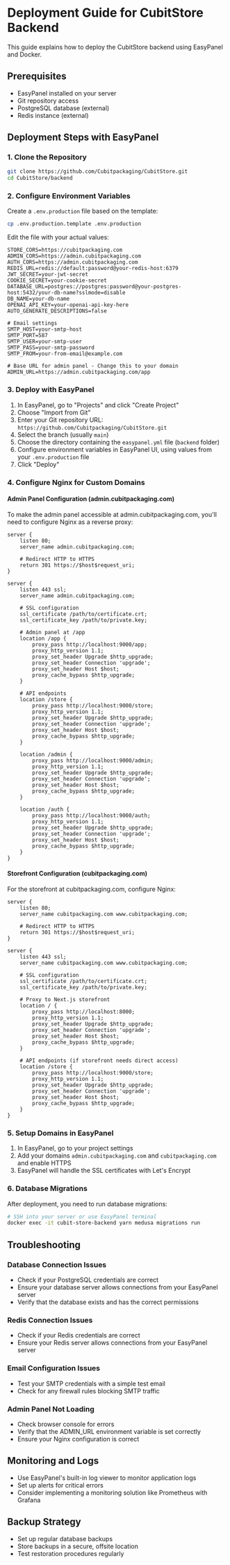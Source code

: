# Deployment Guide for CubitStore Backend

This guide explains how to deploy the CubitStore backend using EasyPanel and Docker.

## Prerequisites

- EasyPanel installed on your server
- Git repository access
- PostgreSQL database (external)
- Redis instance (external)

## Deployment Steps with EasyPanel

### 1. Clone the Repository

```bash
git clone https://github.com/Cubitpackaging/CubitStore.git
cd CubitStore/backend
```

### 2. Configure Environment Variables

Create a `.env.production` file based on the template:

```bash
cp .env.production.template .env.production
```

Edit the file with your actual values:

```
STORE_CORS=https://cubitpackaging.com
ADMIN_CORS=https://admin.cubitpackaging.com
AUTH_CORS=https://admin.cubitpackaging.com
REDIS_URL=redis://default:password@your-redis-host:6379
JWT_SECRET=your-jwt-secret
COOKIE_SECRET=your-cookie-secret
DATABASE_URL=postgres://postgres:password@your-postgres-host:5432/your-db-name?sslmode=disable
DB_NAME=your-db-name
OPENAI_API_KEY=your-openai-api-key-here
AUTO_GENERATE_DESCRIPTIONS=false

# Email settings
SMTP_HOST=your-smtp-host
SMTP_PORT=587
SMTP_USER=your-smtp-user
SMTP_PASS=your-smtp-password
SMTP_FROM=your-from-email@example.com

# Base URL for admin panel - Change this to your domain
ADMIN_URL=https://admin.cubitpackaging.com/app
```

### 3. Deploy with EasyPanel

1. In EasyPanel, go to "Projects" and click "Create Project"
2. Choose "Import from Git"
3. Enter your Git repository URL: `https://github.com/Cubitpackaging/CubitStore.git`
4. Select the branch (usually `main`)
5. Choose the directory containing the `easypanel.yml` file (`backend` folder)
6. Configure environment variables in EasyPanel UI, using values from your `.env.production` file
7. Click "Deploy"

### 4. Configure Nginx for Custom Domains

#### Admin Panel Configuration (admin.cubitpackaging.com)

To make the admin panel accessible at admin.cubitpackaging.com, you'll need to configure Nginx as a reverse proxy:

```nginx
server {
    listen 80;
    server_name admin.cubitpackaging.com;

    # Redirect HTTP to HTTPS
    return 301 https://$host$request_uri;
}

server {
    listen 443 ssl;
    server_name admin.cubitpackaging.com;

    # SSL configuration
    ssl_certificate /path/to/certificate.crt;
    ssl_certificate_key /path/to/private.key;

    # Admin panel at /app
    location /app {
        proxy_pass http://localhost:9000/app;
        proxy_http_version 1.1;
        proxy_set_header Upgrade $http_upgrade;
        proxy_set_header Connection 'upgrade';
        proxy_set_header Host $host;
        proxy_cache_bypass $http_upgrade;
    }

    # API endpoints
    location /store {
        proxy_pass http://localhost:9000/store;
        proxy_http_version 1.1;
        proxy_set_header Upgrade $http_upgrade;
        proxy_set_header Connection 'upgrade';
        proxy_set_header Host $host;
        proxy_cache_bypass $http_upgrade;
    }

    location /admin {
        proxy_pass http://localhost:9000/admin;
        proxy_http_version 1.1;
        proxy_set_header Upgrade $http_upgrade;
        proxy_set_header Connection 'upgrade';
        proxy_set_header Host $host;
        proxy_cache_bypass $http_upgrade;
    }

    location /auth {
        proxy_pass http://localhost:9000/auth;
        proxy_http_version 1.1;
        proxy_set_header Upgrade $http_upgrade;
        proxy_set_header Connection 'upgrade';
        proxy_set_header Host $host;
        proxy_cache_bypass $http_upgrade;
    }
}
```

#### Storefront Configuration (cubitpackaging.com)

For the storefront at cubitpackaging.com, configure Nginx:

```nginx
server {
    listen 80;
    server_name cubitpackaging.com www.cubitpackaging.com;

    # Redirect HTTP to HTTPS
    return 301 https://$host$request_uri;
}

server {
    listen 443 ssl;
    server_name cubitpackaging.com www.cubitpackaging.com;

    # SSL configuration
    ssl_certificate /path/to/certificate.crt;
    ssl_certificate_key /path/to/private.key;

    # Proxy to Next.js storefront
    location / {
        proxy_pass http://localhost:8000;
        proxy_http_version 1.1;
        proxy_set_header Upgrade $http_upgrade;
        proxy_set_header Connection 'upgrade';
        proxy_set_header Host $host;
        proxy_cache_bypass $http_upgrade;
    }

    # API endpoints (if storefront needs direct access)
    location /store {
        proxy_pass http://localhost:9000/store;
        proxy_http_version 1.1;
        proxy_set_header Upgrade $http_upgrade;
        proxy_set_header Connection 'upgrade';
        proxy_set_header Host $host;
        proxy_cache_bypass $http_upgrade;
    }
}
```

### 5. Setup Domains in EasyPanel

1. In EasyPanel, go to your project settings
2. Add your domains `admin.cubitpackaging.com` and `cubitpackaging.com` and enable HTTPS
3. EasyPanel will handle the SSL certificates with Let's Encrypt

### 6. Database Migrations

After deployment, you need to run database migrations:

```bash
# SSH into your server or use EasyPanel terminal
docker exec -it cubit-store-backend yarn medusa migrations run
```

## Troubleshooting

### Database Connection Issues

- Check if your PostgreSQL credentials are correct
- Ensure your database server allows connections from your EasyPanel server
- Verify that the database exists and has the correct permissions

### Redis Connection Issues

- Check if your Redis credentials are correct
- Ensure your Redis server allows connections from your EasyPanel server

### Email Configuration Issues

- Test your SMTP credentials with a simple test email
- Check for any firewall rules blocking SMTP traffic

### Admin Panel Not Loading

- Check browser console for errors
- Verify that the ADMIN_URL environment variable is set correctly
- Ensure your Nginx configuration is correct

## Monitoring and Logs

- Use EasyPanel's built-in log viewer to monitor application logs
- Set up alerts for critical errors
- Consider implementing a monitoring solution like Prometheus with Grafana

## Backup Strategy

- Set up regular database backups
- Store backups in a secure, offsite location
- Test restoration procedures regularly 